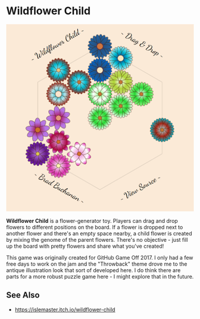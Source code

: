 # Wildflower Child

![Screenshot of Wildflower Child Game](img/Wildflower-Child-1.0-512.png)

**Wildflower Child** is a flower-generator toy.  Players can drag and drop
flowers to different positions on the board.  If a flower is dropped next to
another flower and there's an empty space nearby, a child flower is created
by mixing the genome of the parent flowers.  There's no objective - just
fill up the board with pretty flowers and share what you've created!

This game was originally created for GitHub Game Off 2017.  I only had a few
free days to work on the jam and the "Throwback" theme drove me to the antique
illustration look that sort of developed here.  I do think there are parts
for a more robust puzzle game here - I might explore that in the future.

## See Also

- https://islemaster.itch.io/wildflower-child
